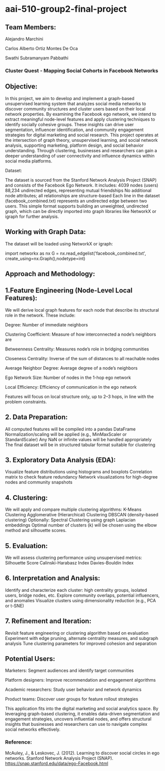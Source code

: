 # aai-510-group2-final-project

## Team Members:

Alejandro Marchini

Carlos Alberto Ortiz Montes De Oca

Swathi Subramanyam Pabbathi

### Cluster Quest - Mapping Social Cohorts in Facebook Networks

## Objective:

In this project, we aim to develop and implement a graph-based unsupervised learning system that analyzes social media networks to discover community structures and cluster users based on their local network properties. By examining the Facebook ego network, we intend to extract meaningful node-level features and apply clustering techniques to identify socially cohesive groups. These insights can drive user segmentation, influencer identification, and community engagement strategies for digital marketing and social research.
This project operates at the intersection of graph theory, unsupervised learning, and social network analysis, supporting marketing, platform design, and social behavior understanding. Through clustering, businesses and researchers can gain a deeper understanding of user connectivity and influence dynamics within social media platforms.

Dataset:

The dataset is sourced from the Stanford Network Analysis Project (SNAP) and consists of the Facebook Ego Network. It includes:
4039 nodes (users)
88,234 undirected edges, representing mutual friendships
No additional node attributes; all relationships are structure-based
Each line in the dataset (facebook_combined.txt) represents an undirected edge between two users. This simple format supports building an unweighted, undirected graph, which can be directly imported into graph libraries like NetworkX or igraph for further analysis.

## Working with Graph Data:

The dataset will be loaded using NetworkX or igraph:

import networkx as nx
G = nx.read_edgelist('facebook_combined.txt', create_using=nx.Graph(),nodetype=int)


## Approach and Methodology:

## 1.Feature Engineering (Node-Level Local Features):
We will derive local graph features for each node that describe its structural role in the network. These include:

Degree: Number of immediate neighbors

Clustering Coefficient: Measure of how interconnected a node’s neighbors are

Betweenness Centrality: Measures node’s role in bridging communities

Closeness Centrality: Inverse of the sum of distances to all reachable nodes

Average Neighbor Degree: Average degree of a node’s neighbors

Ego Network Size: Number of nodes in the 1-hop ego network

Local Efficiency: Efficiency of communication in the ego network

Features will focus on local structure only, up to 2–3 hops, in line with the problem constraints.

## 2. Data Preparation:
All computed features will be compiled into a pandas DataFrame
Normalization/scaling will be applied (e.g., MinMaxScaler or StandardScaler)
Any NaN or infinite values will be handled appropriately
The final dataset will be in structured tabular format suitable for clustering
## 3. Exploratory Data Analysis (EDA):
Visualize feature distributions using histograms and boxplots
Correlation matrix to check feature redundancy
Network visualizations for high-degree nodes and community snapshots
## 4. Clustering:
We will apply and compare multiple clustering algorithms:
K-Means Clustering
Agglomerative (Hierarchical) Clustering
DBSCAN (density-based clustering)
Optionally: Spectral Clustering using graph Laplacian embeddings
Optimal number of clusters (k) will be chosen using the elbow method and silhouette scores.
## 5. Evaluation:
We will assess clustering performance using unsupervised metrics:
Silhouette Score
Calinski-Harabasz Index
Davies-Bouldin Index
## 6. Interpretation and Analysis:
Identify and characterize each cluster: high centrality groups, isolated users, bridge nodes, etc.
Explore community overlaps, potential influencers, and anomalies
Visualize clusters using dimensionality reduction (e.g., PCA or t-SNE)
## 7. Refinement and Iteration:
Revisit feature engineering or clustering algorithm based on evaluation
Experiment with edge pruning, alternate centrality measures, and subgraph analysis
Tune clustering parameters for improved cohesion and separation

## Potential Users:

Marketers: Segment audiences and identify target communities

Platform designers: Improve recommendation and engagement algorithms

Academic researchers: Study user behavior and network dynamics

Product teams: Discover user groups for feature rollout strategies

This application fits into the digital marketing and social analytics space. By leveraging graph-based clustering, it enables data-driven segmentation and engagement strategies, uncovers influential nodes, and offers structural insights that businesses and researchers can use to navigate complex social networks effectively.

### Reference:
McAuley, J., & Leskovec, J. (2012). Learning to discover social circles in ego networks. Stanford Network Analysis Project (SNAP). https://snap.stanford.edu/data/ego-Facebook.html














